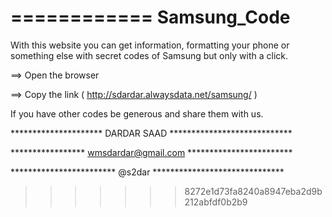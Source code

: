 ============
Samsung_Code
============

With this website you can get information, formatting your phone or something else with secret codes of Samsung but only with a click.

==> Open the browser

==> Copy the link ( http://sdardar.alwaysdata.net/samsung/ )

If you have other codes be generous and share them with us.

********************* DARDAR SAAD ****************************

***************** wmsdardar@gmail.com ************************

************************ @s2dar ******************************
>>>>>>> 8272e1d73fa8240a8947eba2d9b212abfdf0b2b9
